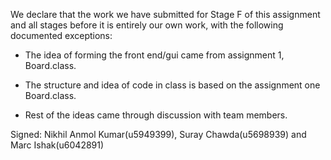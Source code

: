 We declare that the work we have submitted for Stage F of this assignment and all stages before it is entirely our own work, with the following documented exceptions:

* The idea of forming the front end/gui came from assignment 1, Board.class.

* The structure and idea of code in class <Board> is based on the assignment one Board.class.

* Rest of the ideas came through discussion with team members.

Signed: Nikhil Anmol Kumar(u5949399), Suray Chawda(u5698939) and Marc Ishak(u6042891)
